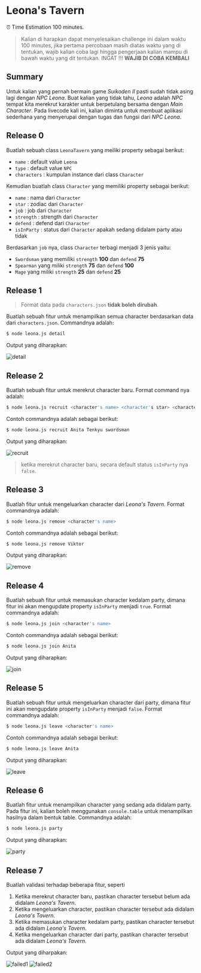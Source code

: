# Leona's Tavern

⏰ Time Estimation 100 minutes.
> Kalian di harapkan dapat menyelesaikan challenge ini dalam waktu 100 minutes, jika pertama percobaan masih diatas waktu yang di tentukan, wajib kalian coba lagi hingga pengerjaan kalian mampu di bawah waktu yang dit tentukan. INGAT !!! **WAJIB DI COBA KEMBALI**

## Summary

Untuk kalian yang pernah bermain game _Suikoden II_ pasti sudah tidak asing lagi dengan _NPC Leona_. Buat kalian yang tidak tahu, _Leona_ adalah _NPC_ tempat kita merekrut karakter untuk berpetulang bersama dengan _Main Character_. Pada livecode kali ini, kalian diminta untuk membuat aplikasi sederhana yang menyerupai dengan tugas dan fungsi dari _NPC Leona_.

## Release 0

Buatlah sebuah class `LeonaTavern` yang meiliki property sebagai berikut:

- `name` : default value `Leona`
- `type` : default value `NPC`
- `characters` : kumpulan instance dari class `Character`

Kemudian buatlah class `Character` yang memiliki property sebagai berikut:

- `name` : nama dari `Character`
- `star` : zodiac dari `Character`
- `job` : job dari `Character`
- `strength` : strength dari `Character`
- `defend` : defend dari `Character`
- `isInParty` : status dari `Character` apakah sedang didalam party atau tidak

Berdasarkan `job` nya, class `Character` terbagi menjadi 3 jenis yaitu:

- `Swordsman` yang memiliki `strength` **100** dan `defend` **75**
- `Spearman` yang miliki `strength` **75** dan `defend` **100**
- `Mage` yang miliki `strength` **25** dan `defend` **25**

## Release 1

> Format data pada `characters.json` **tidak boleh dirubah**.

Buatlah sebuah fitur untuk menampilkan semua character berdasarkan data dari `characters.json`.
Commandnya adalah:

```bash
$ node leona.js detail
```

Output yang diharapkan:

![detail](assets/detail.png)

## Release 2

Buatlah sebuah fitur untuk merekrut character baru.
Format command nya adalah:

```bash
$ node leona.js recruit <character's name> <character's star> <character's job>
```

Contoh commandnya adalah sebagai berikut:

```bash
$ node leona.js recruit Anita Tenkyu swordsman
```

Output yang diharapkan:

![recruit](assets/recruit.png)

> ketika merekrut character baru, secara default status `isInParty` nya `false`.

## Release 3

Buatlah fitur untuk mengeluarkan character dari _Leona's Tavern_.
Format commandnya adalah:

```bash
$ node leona.js remove <character's name>
```

Contoh commandnya adalah sebagai berikut:

```bash
$ node leona.js remove Viktor
```

Output yang diharapkan:

![remove](assets/remove.png)

## Release 4

Buatlah sebuah fitur untuk memasukan character kedalam party, dimana fitur ini akan mengupdate property `isInParty` menjadi `true`.
Format commandnya adalah:

```bash
$ node leona.js join <character's name>
```

Contoh commandnya adalah sebagai berikut:

```bash
$ node leona.js join Anita
```

Output yang diharapkan:

![join](assets/join.png)

## Release 5

Buatlah sebuah fitur untuk mengeluarkan character dari party, dimana fitur ini akan mengupdate property `isInParty` menjadi `false`.
Format commandnya adalah:

```bash
$ node leona.js leave <character's name>
```

Contoh commandnya adalah sebagai berikut:

```bash
$ node leona.js leave Anita
```

Output yang diharapkan:

![leave](assets/leave.png)

## Release 6

Buatlah fitur untuk menampilkan character yang sedang ada didalam party.
Pada fitur ini, kalian boleh menggunakan `console.table` untuk menampilkan hasilnya dalam bentuk table.
Commandnya adalah:

```bash
$ node leona.js party
```

Output yang diharapkan:

![party](assets/party.png)

## Release 7

Buatlah validasi terhadap beberapa fitur, seperti

1. Ketika merekrut character baru, pastikan character tersebut belum ada didalam _Leona's Tavern_.
2. Ketika mengeluarkan character, pastikan character tersebut ada didalam _Leona's Tavern_.
3. Ketika memasukan character kedalam party, pastikan character tersebut ada didalam _Leona's Tavern_.
4. Ketika mengeluarkan character dari party, pastikan character tersebut ada didalam _Leona's Tavern_.

Output yang diharpakan:

![failed1](assets/failed1.png)
![failed2](assets/failed2.png)
